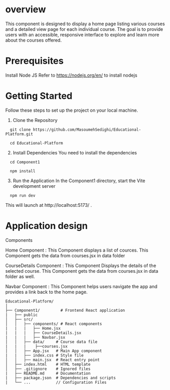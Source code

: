 # overview

This component is designed to display a home page listing various courses and a detailed view page for each individual course.
The goal is to provide users with an accessible, responsive interface to explore and learn more about the courses offered.

# Prerequisites
Install Node JS
Refer to https://nodejs.org/en/ to install nodejs

# Getting Started
Follow these steps to set up the project on your local machine.

1. Clone the Repository

```
  git clone https://github.com/MasoumehSedighi/Educational-Platform.git

  cd Educational-Platform

```

2. Install Dependencies
You need to install the dependencies

```
  cd Component1

  npm install
```
3. Run the Application
In the Component1 directory, start the Vite development server
```
  npm run dev
```
This will launch at  http://localhost:5173/ .


# Application design

Components

Home Component : This Component displays a list of cources. This Component gets the data from courses.jsx in data folder

CourseDetails Component : This Component Displays the details of the selected course. This Component gets the data from courses.jsx in data folder as well.

Navbar Component : This Component helps users navigate the app and provides a link back to the home page.

```
Educational-Platform/
│
├── Component1/         # Frontend React application
|   ├── public
│   ├── src/
│   │   ├── components/ # React components
|   |   |   ├── Home.jsx
|   |   |   ├── CourseDetails.jsx
|   |   |   ├── Navbar.jsx
│   │   ├── data/     # Course data file
|   |   |    ├──courses.jsx
│   │   ├── App.jsx   # Main App component
|   |   ├── index.css # Style file
│   │   ├── main.jsx  # React entry point
│   ├── index.html    # HTML template
│   ├── .gitignore    # Ignored files
|   ├── README.md     # Documentation
|   ├── package.json  # Dependencies and scripts
|   └── ...           // Configuration Files
```
